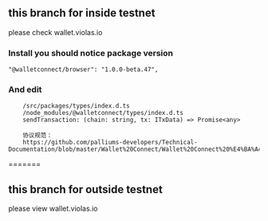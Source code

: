 ## this branch for inside testnet

please check wallet.violas.io

### Install you should notice package version

```
"@walletconnect/browser": "1.0.0-beta.47",
```

### And edit

```
    /src/packages/types/index.d.ts
    /node_modules/@walletconnect/types/index.d.ts
    sendTransaction: (chain: string, tx: ITxData) => Promise<any>

    协议规范：
    https://github.com/palliums-developers/Technical-Documentation/blob/master/Wallet%20Connect/Wallet%20Connect%20%E4%BA%A4%E4%BA%92%E5%8D%8F%E8%AE%AE%E8%A7%84%E8%8C%83.md
```

=======

## this branch for outside testnet

please view wallet.violas.io
